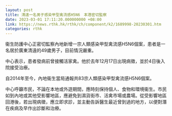 ```yaml
---
layout: post
title: 清遠一名男子感染甲型禽流感H5N6　本港密切監察
date: 2023-03-01 17:11:20.000000000 +08:00
link: https://news.rthk.hk/rthk/ch/component/k2/1689998-20230301.htm
categories: rthk
---
```


衞生防護中心正密切監察內地新增一宗人類感染甲型禽流感H5N6個案，患者是一名居於廣東清遠的49歲男子，目前情況嚴重。

中心表示，患者發病前曾接觸活家禽。他於去年12月17日出現病徵，並於4日後入院接受治療。

自2014年至今，內地衞生當局通報共83宗人類感染甲型禽流感H5N6個案。

中心呼籲市民，不論在本地或外遊期間，應時刻保持個人、食物和環境衞生。市民如到內地或其他受影響地區，應避免到濕貨街市、活禽市場或農場。從受影響地區回港後，若出現病徵，應立即求診，並主動告訴醫生最近曾到過的地方，以便對潛在疾病及早作出診斷和治療。
